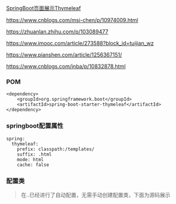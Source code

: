 [SpringBoot页面展示Thymeleaf](https://www.jianshu.com/p/a842e5b5012e)

https://www.cnblogs.com/msi-chen/p/10974009.html	

https://zhuanlan.zhihu.com/p/103089477

https://www.imooc.com/article/273588?block_id=tuijian_wz

https://www.pianshen.com/article/1256367151/

https://www.cnblogs.com/jnba/p/10832878.html

###



### POM

```
<dependency>
    <groupId>org.springframework.boot</groupId>
    <artifactId>spring-boot-starter-thymeleaf</artifactId>
</dependency>
```

### springboot配置属性

```
spring:
  thymeleaf:    
    prefix: classpath:/templates/   
    suffix: .html
    mode: html  
    cache: false
```

### 配置类

> 在..已经进行了自动配置，无需手动创建配置类，下面为源码展示

